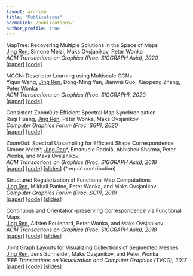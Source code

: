 ```yaml
---
layout: archive
title: "Publications"
permalink: /publications/
author_profile: true
---
```




MapTree: Recovering Multiple Solutions in the Space of Maps\
<u>Jing Ren</u>, Simone Melzi, Maks Ovsjanikov, Peter Wonka\
*ACM Transactions on Graphics (Proc. SIGGRAPH Asia), 2020*\
[\[paper\]](https://arxiv.org/abs/2006.02532)
[\[code\]](https://github.com/llorz/SGA20_mapExplor)



MGCN: Descriptor Learning using Multiscale GCNs\
Yiqun Wang, <u>Jing Ren</u>, Dong-Ming Yan, Jianwei Guo, Xiaopeng Zhang, Peter Wonka\
*ACM Transactions on Graphics (Proc. SIGGRAPH), 2020*\
[\[paper\]](https://arxiv.org/abs/2001.10472)
[\[code\]](https://github.com/yiqun-wang/MGCN)


Consistent ZoomOut: Efficient Spectral Map Synchronization\
Ruqi Huang, <u>Jing Ren</u>, Peter Wonka, Maks Ovsjanikov\
*Computer Graphics Forum (Proc. SGP), 2020*\
[\[paper\]](https://onlinelibrary.wiley.com/doi/abs/10.1111/cgf.14084)
[\[code\]](https://github.com/ruqihuang/SGP2020_ConsistentZoomOut)
   
    

ZoomOut: Spectral Upsampling for Efficient Shape Correspondence\
Simone Melzi\*, <u>Jing Ren</u>\*, Emanuele Rodolà, Abhishek Sharma, Peter Wonka, and Maks Ovsjanikov\
*ACM Transactions on Graphics (Proc. SIGGRAPH Asia), 2019*\
[\[paper\]](https://www.dropbox.com/s/duhr5b426xb1q72/2019sga_zoomout.pdf?dl=0)
[\[code\]](https://github.com/llorz/SGA19_zoomOut)
[\[slides\]](https://www.dropbox.com/s/yvi1b6npk4kqlas/SGA19_zoomOut_slides.pdf?dl=0) (\* equal contribution)
    
    

Structured Regularization of Functional Map Computations\
<u>Jing Ren</u>, Mikhail Panine, Peter Wonka, and Maks Ovsjanikov\
*Computer Graphics Forum (Proc. SGP), 2019*\
[\[paper\]](https://www.dropbox.com/s/ctvor2e25eaaev6/2019SGP_Structured_Regularization_fMap.pdf?dl=0)
[\[code\]](https://github.com/llorz/SGP19_complex_resolvent_laplacian)
[\[slides\]](https://www.dropbox.com/s/ah8if4wywfr98su/SGP19_complex_resolvent_laplacian.pdf?dl=0)
    

    
Continuous and Orientation-preserving Correspondence via Functional Maps\
<u> Jing Ren</u>, Adrien Poulenard, Peter Wonka, and Maks Ovsjanikov\
*ACM Transactions on Graphics (Proc. SIGGRAPH Asia), 2018*\
[\[paper\]](https://www.dropbox.com/s/j0r4x5yul5s76rw/2018SGA_orientation_BCICP.pdf?dl=0)
[\[code\]](https://github.com/llorz/SGA18_orientation_BCICP_code)
[\[slides\]](https://www.dropbox.com/s/uc7501d81vxbip5/SGA18_orientation_slides.pdf?dl=0)
    
    
Joint Graph Layouts for Visualizing Collections of Segmented Meshes\
<u>Jing Ren</u>, Jens Schneider, Maks Ovsjanikov, and Peter Wonka\
*IEEE Transactions on Visualization and Computer Graphics (TVCG), 2017*\
[\[paper\]](https://ieeexplore.ieee.org/document/8031987/)
[\[code\]](https://github.com/llorz/TVCG17_JointMap_code)
[\[slides\]](https://www.dropbox.com/s/l73hp1ty1o4nofz/SGP19_TVCG17_jointLayout.pdf?dl=0)
    
    